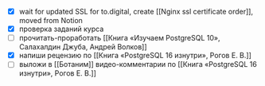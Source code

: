 - [x] wait for updated SSL for to.digital, create [[Nginx ssl certificate order]], moved from Notion
- [x] проверка заданий курса
- [ ] прочитать-проработать [[Книга «Изучаем PostgreSQL 10», Салахалдин Джуба, Андрей Волков]]
- [x] напиши рецензию по [[Книга «PostgreSQL 16 изнутри», Рогов Е. В.]]
- [ ] выложи в [[Ботаним]] видео-комментарии по [[Книга «PostgreSQL 16 изнутри», Рогов Е. В.]]
